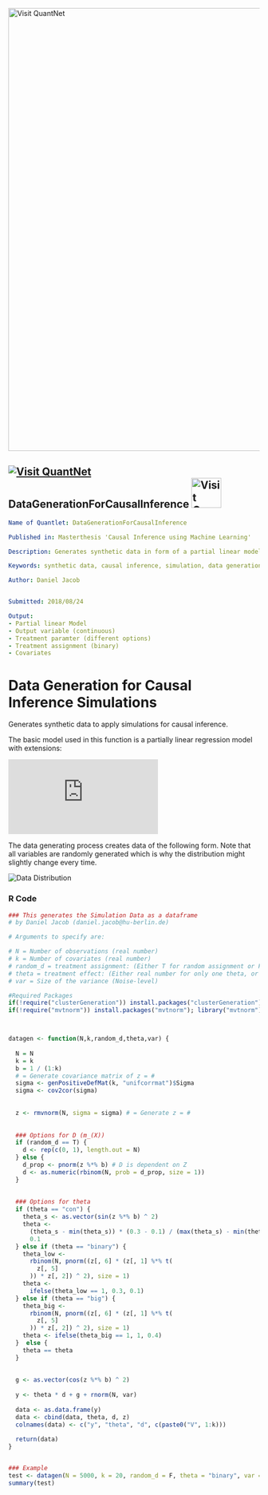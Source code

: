 [<img src="https://github.com/QuantLet/Styleguide-and-FAQ/blob/master/pictures/banner.png" width="888" alt="Visit QuantNet">](http://quantlet.de/)

## [<img src="https://github.com/QuantLet/Styleguide-and-FAQ/blob/master/pictures/qloqo.png" alt="Visit QuantNet">](http://quantlet.de/) **DataGenerationForCausalInference** [<img src="https://github.com/QuantLet/Styleguide-and-FAQ/blob/master/pictures/QN2.png" width="60" alt="Visit QuantNet 2.0">](http://quantlet.de/)

```yaml
Name of Quantlet: DataGenerationForCausalInference

Published in: Masterthesis 'Causal Inference using Machine Learning'

Description: Generates synthetic data in form of a partial linear model to apply simulations for causal inference estimation. The parameter of interest is the treatment or uplift effect for a binary treatment assignment. 

Keywords: synthetic data, causal inference, simulation, data generation, partial linear model, treatment effect, uplift, high-dimensional

Author: Daniel Jacob


Submitted: 2018/08/24

Output: 
- Partial linear Model
- Output variable (continuous)
- Treatment paramter (different options)
- Treatment assignment (binary)
- Covariates 

```

# Data Generation for Causal Inference Simulations
Generates synthetic data to apply simulations for causal inference.

The basic model used in this function is a partially linear regression model with extensions: 

![img](http://latex.codecogs.com/svg.latex?Y%3D%5Ctheta_%7B0%7DD%2Bg_%7B0%7D%28X%29%2BU%2C%5C%5C%0D%0AD%3Dm_%7B0%7D%28X%29%2BV%2C%5C%5C%0D%0A%5Ctheta_%7B0%7D%3Dt_%7B0%7D%28Z%29%2BW%0D%0A)

The data generating process creates data of the following form.
Note that all variables are randomly generated which is why the distribution might slightly change every time.

![Data Distribution](https://github.com/QuantLet/Data_Generation/blob/master/DataGen_Distribution_Plot_different_theta.png)



### R Code
```r
### This generates the Simulation Data as a dataframe
# by Daniel Jacob (daniel.jacob@hu-berlin.de) 

# Arguments to specify are: 

# N = Number of observations (real number)
# k = Number of covariates (real number)
# random_d = treatment assignment: (Either T for random assignment or F for confounding on X)
# theta = treatment effect: (Either real number for only one theta, or "binary" {0.1,0.3} or "con" for continuous values (0.1,0.3))
# var = Size of the variance (Noise-level)

#Required Packages
if(!require("clusterGeneration")) install.packages("clusterGeneration"); library("clusterGeneration")
if(!require("mvtnorm")) install.packages("mvtnorm"); library("mvtnorm")



datagen <- function(N,k,random_d,theta,var) {
  
  N = N
  k = k
  b = 1 / (1:k)
  # = Generate covariance matrix of z = #
  sigma <- genPositiveDefMat(k, "unifcorrmat")$Sigma
  sigma <- cov2cor(sigma)
  
  
  z <- rmvnorm(N, sigma = sigma) # = Generate z = #
  
  
  ### Options for D (m_(X))
  if (random_d == T) {
    d <- rep(c(0, 1), length.out = N)
  } else {
    d_prop <- pnorm(z %*% b) # D is dependent on Z
    d <- as.numeric(rbinom(N, prob = d_prop, size = 1))
  }
  
  
  ### Options for theta
  if (theta == "con") {
    theta_s <- as.vector(sin(z %*% b) ^ 2)
    theta <-
      (theta_s - min(theta_s)) * (0.3 - 0.1) / (max(theta_s) - min(theta_s)) +
      0.1
  } else if (theta == "binary") {
    theta_low <-
      rbinom(N, pnorm((z[, 6] * (z[, 1] %*% t(
        z[, 5]
      )) * z[, 2]) ^ 2), size = 1)
    theta <-
      ifelse(theta_low == 1, 0.3, 0.1)
  } else if (theta == "big") {
    theta_big <-
      rbinom(N, pnorm((z[, 6] * (z[, 1] %*% t(
        z[, 5]
      )) * z[, 2]) ^ 2), size = 1)
    theta <- ifelse(theta_big == 1, 1, 0.4)
  }  else {
    theta == theta
  }
  
  
  g <- as.vector(cos(z %*% b) ^ 2)
  
  y <- theta * d + g + rnorm(N, var)
  
  data <- as.data.frame(y)
  data <- cbind(data, theta, d, z)
  colnames(data) <- c("y", "theta", "d", c(paste0("V", 1:k)))
  
  return(data)
}


### Example
test <- datagen(N = 5000, k = 20, random_d = F, theta = "binary", var = 0.25)
summary(test)

```
